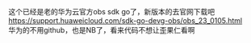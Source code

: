 这个已经是老的华为云官方obs sdk go了，新版本的去官网下载吧  
https://support.huaweicloud.com/sdk-go-devg-obs/obs_23_0105.html  
华为的不用github，也是NB了，看来代码不想让歪果仁看啊
